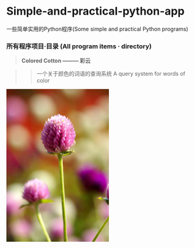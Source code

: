 # Simple-and-practical-python-app
一些简单实用的Python程序(Some simple and practical Python programs)


### 所有程序项目·目录 (All program items · directory)

>**Colored Cotton ——— 彩云**

>>一个关于颜色的词语的查询系统    A query system for words of color


![千日红](a.jpg)
